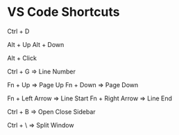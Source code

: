 # VS Code Shortcuts

Ctrl + D 

Alt + Up 
Alt + Down


Alt + Click

Ctrl + G => Line Number

Fn + Up => Page Up
Fn + Down  => Page Down

Fn + Left Arrow => Line Start
Fn + Right Arrow => Line End

Ctrl + B => Open Close Sidebar

Ctrl + \ => Split Window













